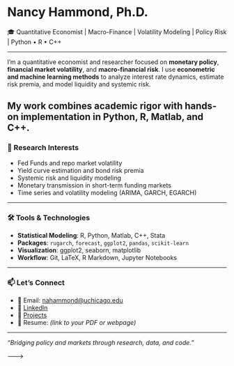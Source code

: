 # Nancy Hammond, Ph.D.

🎓 Quantitative Economist | Macro-Finance | Volatility Modeling | Policy Risk | Python • R • C++

---
I’m a quantitative economist and researcher focused on **monetary policy**, **financial market volatility**, and **macro-financial risk**. I use **econometric and machine learning methods** to analyze interest rate dynamics, estimate risk premia, and model liquidity and systemic risk.

My work combines academic rigor with hands-on implementation in **Python**, **R**, **Matlab**, and **C++**.
---

### 🔬 Research Interests

- Fed Funds and repo market volatility  
- Yield curve estimation and bond risk premia  
- Systemic risk and liquidity modeling  
- Monetary transmission in short-term funding markets  
- Time series and volatility modeling (ARIMA, GARCH, EGARCH)

---

### 🛠️ Tools & Technologies

- **Statistical Modeling**: R, Python, Matlab, C++, Stata  
- **Packages**: `rugarch`, `forecast`, `ggplot2`, `pandas`, `scikit-learn`  
- **Visualization**: ggplot2, seaborn, matplotlib  
- **Workflow**: Git, LaTeX, R Markdown, Jupyter Notebooks

---

### 📫 Let’s Connect

- 📧 Email: nahammond@uchicago.edu  
- 🔗 [LinkedIn](https://linkedin.com/in/nahammondphd)  
- 🔬 [Projects](https://github.com/nhammond36?tab=repositories)  
- 📄 Resume: _(link to your PDF or webpage)_

---

_“Bridging policy and markets through research, data, and code.”_

--->




